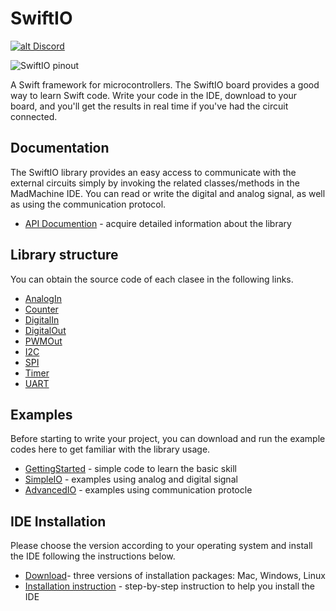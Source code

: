 # SwiftIO

[![alt Discord](https://img.shields.io/discord/592743353049808899 "Discord")](https://madmachine.io/discord)

![SwiftIO pinout](https://github.com/madmachineio/SwiftIO/raw/master/images/swiftio_pinout.png)

A Swift framework for microcontrollers. The SwiftIO board provides a good way to learn Swift code. Write your code in the IDE, download to your board, and you'll get the results in real time if you've had the circuit connected.


## Documentation

The SwiftIO library provides an easy access to communicate with the external circuits simply by invoking the related classes/methods in the MadMachine IDE. You can read or write the digital and analog signal, as well as using the communication protocol.

* [API Documention](https://madmachineio.github.io/SwiftIO/) - acquire detailed information about the library 


## Library structure

You can obtain the source code of each clasee in the following links.
* [AnalogIn](https://github.com/madmachineio/SwiftIO/blob/master/Sources/SwiftIO/AnalogIn.swift)
* [Counter](https://github.com/madmachineio/SwiftIO/blob/master/Sources/SwiftIO/Counter.swift)
* [DigitalIn](https://github.com/madmachineio/SwiftIO/blob/master/Sources/SwiftIO/DigitalIn.swift)
* [DigitalOut](https://github.com/madmachineio/SwiftIO/blob/master/Sources/SwiftIO/DigitalOut.swift)
* [PWMOut](https://github.com/madmachineio/SwiftIO/blob/master/Sources/SwiftIO/PWMOut.swift)
* [I2C](https://github.com/madmachineio/SwiftIO/blob/master/Sources/SwiftIO/I2C.swift)
* [SPI](https://github.com/madmachineio/SwiftIO/blob/master/Sources/SwiftIO/SPI.swift)
* [Timer](https://github.com/madmachineio/SwiftIO/blob/master/Sources/SwiftIO/Timer.swift)
* [UART](https://github.com/madmachineio/SwiftIO/blob/master/Sources/SwiftIO/UART.swift)


## Examples

Before starting to write your project, you can download and run the example codes here to get familiar with the library usage.

* [GettingStarted](https://github.com/madmachineio/Examples/tree/master/GettingStarted) - simple code to learn the basic skill
* [SimpleIO](https://github.com/madmachineio/Examples/tree/master/SimpleIO) - examples using analog and digital signal
* [AdvancedIO](https://github.com/madmachineio/Examples/tree/master/AdvancedIO/SHT3x) - examples using communication protocle


## IDE Installation

Please choose the version according to your operating system and install the IDE following the instructions below.

* [Download](https://www.madmachine.io/downloads)- three versions of installation packages: Mac, Windows, Linux 
* [Installation instruction](https://www.madmachine.io/blog/categories/swiftio) - step-by-step instruction to help you install the IDE
